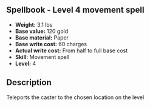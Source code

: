 ## Spellbook - Level 4 movement spell
- **Weight:** 3.1 lbs
- **Base value:** 120 gold
- **Base material:** Paper
- **Base write cost:** 60 charges
- **Actual write cost:** From half to full base cost
- **Skill:** Movement spell
- **Level:** 4
## Description
Teleports the caster to the chosen location on the level
